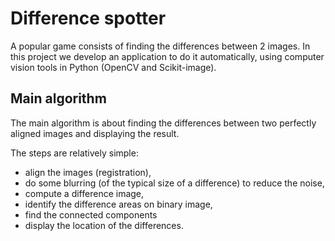# Difference spotter

A popular game consists of finding the differences between 2 images. In this project we develop an application to do it automatically, using computer vision tools in Python (OpenCV and Scikit-image).

## Main algorithm

The main algorithm is about finding the differences between two perfectly aligned images and displaying the result.

The steps are relatively simple:

- align the images (registration),
- do some blurring (of the typical size of a difference) to reduce the noise,
- compute a difference image,
- identify the difference areas on binary image,
- find the connected components
- display the location of the differences.